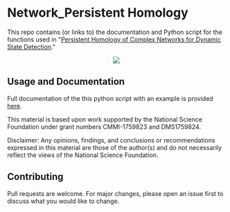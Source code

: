 # Network_Persistent Homology

This repo contains (or links to) the documentation and Python script for the functions used in "[Persistent Homology of Complex Networks for Dynamic State Detection](https://arxiv.org/abs/1904.07403)."

<p align="center">
  <img src="https://github.com/myersau3/Network_Persistent_Homology/blob/master/figures/netwokr_figure_example.PNG">
</p>

## Usage and Documentation

Full documentation of the this python script with an example is provided [here](https://arxiv.org/abs/1904.07403).

This material is based upon work supported by the National Science Foundation under grant numbers CMMI-1759823 and DMS1759824. 

Disclaimer: Any opinions, findings, and conclusions or recommendations expressed in this material are those of the author(s) and do not necessarily reflect the views of the National Science Foundation.

## Contributing

Pull requests are welcome. For major changes, please open an issue first to discuss what you would like to change.
